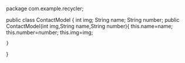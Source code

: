 package com.example.recycler;

public class ContactModel {
    int img;
    String name;
    String number;
    public ContactModel(int img,String name,String number){
        this.name=name;
        this.number=number;
        this.img=img;


    }

}
